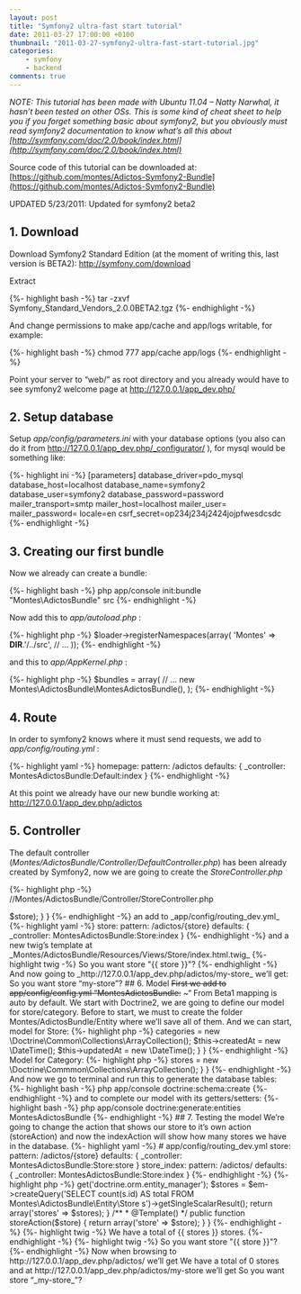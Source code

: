 ```yaml
---
layout: post
title: "Symfony2 ultra-fast start tutorial"
date: 2011-03-27 17:00:00 +0100
thumbnail: "2011-03-27-symfony2-ultra-fast-start-tutorial.jpg"
categories:
    - symfony
    - backend
comments: true    
---
```

_NOTE: This tutorial has been made with Ubuntu 11.04 – Natty Narwhal, it hasn’t been tested on other OSs. This is some kind of cheat sheet to help you if you forget something basic about symfony2, but you obviously must read symfony2 documentation to know what’s all this about [http://symfony.com/doc/2.0/book/index.html](http://symfony.com/doc/2.0/book/index.html)_

Source code of this tutorial can be downloaded at: [https://github.com/montes/Adictos-Symfony2-Bundle](https://github.com/montes/Adictos-Symfony2-Bundle)

UPDATED 5/23/2011: Updated for symfony2 beta2

## 1. Download

Download Symfony2 Standard Edition (at the moment of writing this, last version is BETA2): http://symfony.com/download

Extract

{%- highlight bash -%}
tar -zxvf Symfony_Standard_Vendors_2.0.0BETA2.tgz
{%- endhighlight -%}

And change permissions to make app/cache and app/logs writable, for example:

{%- highlight bash -%}
chmod 777 app/cache app/logs
{%- endhighlight -%}

Point your server to “web/” as root directory and you already would have to see symfony2 welcome page at http://127.0.0.1/app_dev.php/

## 2. Setup database

Setup _app/config/parameters.ini_ with your database options (you also can do it from http://127.0.0.1/app_dev.php/_configurator/ ), for mysql would be something like:

{%- highlight ini -%}
[parameters]
    database_driver=pdo_mysql
    database_host=localhost
    database_name=symfony2
    database_user=symfony2
    database_password=password
    mailer_transport=smtp
    mailer_host=localhost
    mailer_user=
    mailer_password=
    locale=en
    csrf_secret=op234j234j2424jojpfwesdcsdc
{%- endhighlight -%}

## 3. Creating our first bundle

Now we already can create a bundle:

{%- highlight bash -%}
php app/console init:bundle "Montes\AdictosBundle" src
{%- endhighlight -%}

Now add this to _app/autoload.php_ :

{%- highlight php -%}
$loader->registerNamespaces(array(
    'Montes'                         => __DIR__.'/../src',
    // ...
));
{%- endhighlight -%}

and this to _app/AppKernel.php_ :

{%- highlight php -%}
$bundles = array(
    // ...
    new Montes\AdictosBundle\MontesAdictosBundle(),
);
{%- endhighlight -%}

## 4. Route

In order to symfony2 knows where it must send requests, we add to _app/config/routing.yml_ :

{%- highlight yaml -%}
homepage:
    pattern:  /adictos
    defaults: { _controller: MontesAdictosBundle:Default:index }
{%- endhighlight -%}

At this point we already have our new bundle working at: http://127.0.0.1/app_dev.php/adictos

## 5. Controller

The default controller (_Montes/AdictosBundle/Controller/DefaultController.php_) has been already created by Symfony2, now we are going to create the _StoreController.php_

{%- highlight php -%}
//Montes/AdictosBundle/Controller/StoreController.php
<?php

namespace Montes\AdictosBundle\Controller;

use Symfony\Bundle\FrameworkBundle\Controller\Controller;
use Sensio\Bundle\FrameworkExtraBundle\Configuration\Template;

class StoreController extends Controller
{
    /**
     * @Template()
     */
    public function indexAction($store)
    {
        return array('store' => $store);
    }
}
{%- endhighlight -%}

an add to _app/config/routing_dev.yml_

{%- highlight yaml -%}
store:
    pattern: /adictos/{store}
    defaults: { _controller: MontesAdictosBundle:Store:index }
{%- endhighlight -%}

and a new twig’s template at _Montes/AdictosBundle/Resources/Views/Store/index.html.twig_

{%- highlight twig -%}
So you want store "{{ store }}"?
{%- endhighlight -%}

And now going to _http://127.0.0.1/app_dev.php/adictos/my-store_ we’ll get:

So you want store “my-store”?

## 6. Model

<span style="text-decoration: line-through">First we add to app/config/config.yml “MontesAdictosBundle:</span> ~“ From Beta1 mapping is auto by default.

We start with Doctrine2, we are going to define our model for store/category. Before to start, we must to create the folder Montes/AdictosBundle/Entity where we’ll save all of them.

And we can start, model for Store:

{%- highlight php -%}
<?php
// Montes/AdictosBundle/Entity/Store.php

namespace Montes\AdictosBundle\Entity;

use Doctrine\ORM\Mapping as ORM;

/**
 * @ORM\Entity
 */
class Store
{
    /**
     * @ORM\Id
     * @ORM\Column(type="integer")
     * @ORM\GeneratedValue(strategy="AUTO")
     */
     protected $id;

    /**
     * @ORM\ManyToMany(targetEntity="Category")
     * @ORM\JoinTable(name="stores_categories",
     *      joinColumns={@ORM\JoinColumn(name="store_id", referencedColumnName="id")},
     *      inverseJoinColumns={@ORM\JoinColumn(name="category_id", referencedColumnName="id")})
     */
    protected $categories;

    /**
     * @ORM\Column(type="string", length="255")
     */
    protected $url;

    /**
     * @ORM\Column(type="string", length="255")
     */
    protected $name;

    /**
     * @ORM\Column(type="integer")
     */
    protected $clicks = 0;

    /**
     * @ORM\Column(type="boolean")
     */
    protected $validated = false;

    /**
     * @ORM\Column(type="integer")
     */
    protected $pcomments = 0;

    /**
     * @ORM\Column(type="integer")
     */
    protected $ncomments = 0;

    /**
     * @ORM\Column(type="boolean")
     */
    protected $active = false;

    /**
     * @ORM\Column(type="datetime", name="updated_at")
     */
    protected $updatedAt;

    /**
     * @ORM\Column(type="datetime", name="created_at")
     */
    protected $createdAt;

    public function __construct()
    {
        $this->categories = new \Doctrine\Common\Collections\ArrayCollection();
        $this->createdAt = new \DateTime();
        $this->updatedAt = new \DateTime();
    }
}
{%- endhighlight -%}

Model for Category:

{%- highlight php -%}
<?php
// Montes/AdictosBundle/Entity/Category.php

namespace Montes\AdictosBundle\Entity;

use Doctrine\ORM\Mapping as ORM;

/**
 * @ORM\Entity
 */
class Category
{
    /**
     * @ORM\Id
     * @ORM\Column(type="integer")
     * @ORM\GeneratedValue(strategy="AUTO")
     */
    protected $id;

    /**
     * @ORM\OneToMany(targetEntity="Category", mappedBy="parent")
     */
    protected $children;

    /**
     * @ORM\ManyToOne(targetEntity="Category", inversedBy="children")
     * @ORM\JoinColumn(name="parent_id", referencedColumnName="id")
     * @ORM\Column(nullable="true")
     */
    protected $parent;

    /**
     * @ORM\ManyToMany(targetEntity="Store", mappedBy="categories")
     */
    protected $stores;

    /**
     * @ORM\Column(type="string", length="255")
     */
    protected $name;

    /**
     * @ORM\Column(type="string", length="255", name="url_string", unique="true")
     */
    protected $urlString;

    public function __construct()
    {
        $this->stores = new \Doctrine\Commmon\Collections\ArrayCollection();
    }
}
{%- endhighlight -%}

And now we go to terminal and run this to generate the database tables:

{%- highlight bash -%}
php app/console doctrine:schema:create
{%- endhighlight -%}

and to complete our model with its getters/setters:

{%- highlight bash -%}
php app/console doctrine:generate:entities MontesAdictosBundle
{%- endhighlight -%}

## 7. Testing the model

We’re going to change the action that shows our store to it’s own action (storeAction) and now the indexAction will show how many stores we have in the database.

{%- highlight yaml -%}
# app/config/routing_dev.yml
store:
    pattern: /adictos/{store}
    defaults: { _controller: MontesAdictosBundle:Store:store }

store_index:
    pattern: /adictos/
    defaults: { _controller: MontesAdictosBundle:Store:index }
{%- endhighlight -%}

{%- highlight php -%}
<?php
// Montes/AdictosBundle/Controller/StoreController.php

namespace Montes\AdictosBundle\Controller;

use Symfony\Bundle\FrameworkBundle\Controller\Controller;
use Sensio\Bundle\FrameworkExtraBundle\Configuration\Template;

class StoreController extends Controller
{

    /**
     * @Template()
     */
    public function indexAction()
    {
        $em = $this->get('doctrine.orm.entity_manager');
        $stores = $em->createQuery('SELECT count(s.id) AS total FROM Montes\AdictosBundle\Entity\Store s')->getSingleScalarResult();
        return array('stores' => $stores);
    }

    /**
     * @Template()
     */
    public function storeAction($store)
    {
        return array('store' => $store);
    }
}
{%- endhighlight -%}

{%- highlight twig -%}
<!-- Montes/AdictosBundle/Resources/views/Store/index.html.twig -->
We have a total of {{ stores }} stores.
{%- endhighlight -%}

{%- highlight twig -%}
<!-- Montes/AdictosBundle/Resources/views/Store/store.html.twig -->
So you want store "{{ store }}"?
{%- endhighlight -%}

Now when browsing to http://127.0.0.1/app_dev.php/adictos/ we’ll get We have a total of 0 stores and at http://127.0.0.1/app_dev.php/adictos/my-store we’ll get So you want store “_my-store_”?
